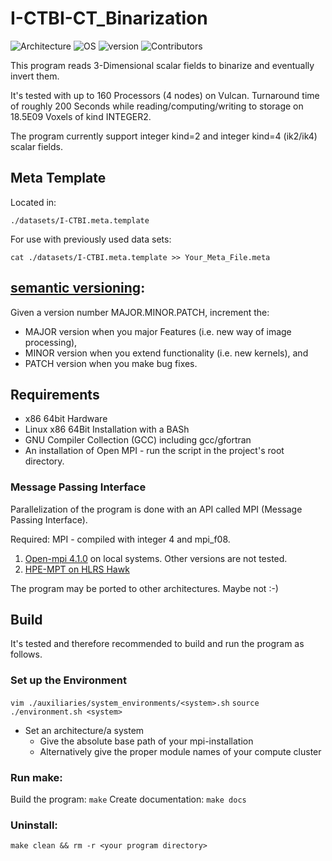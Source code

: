 # I-CTBI-CT_Binarization
![Architecture](https://img.shields.io/badge/Architecture-x86-green)
![OS](https://img.shields.io/badge/Linux-64Bit-green)
![version](https://img.shields.io/badge/version-1.0.0-green)
![Contributors](https://img.shields.io/badge/HLRS-NUM-blue)

This program reads 3-Dimensional scalar fields to binarize and eventually invert them.

It's tested with up to 160 Processors (4 nodes) on Vulcan. Turnaround time of roughly 200 Seconds while reading/computing/writing to storage on 18.5E09 Voxels of kind INTEGER2.

The program currently support integer kind=2 and integer kind=4 (ik2/ik4) scalar fields.
## Meta Template
Located in: 
```
./datasets/I-CTBI.meta.template
```
For use with previously used data sets:
```
cat ./datasets/I-CTBI.meta.template >> Your_Meta_File.meta
```

## [semantic versioning](https://semver.org):

Given a version number MAJOR.MINOR.PATCH, increment the:

* MAJOR version when you major Features (i.e. new way of image processing),
* MINOR version when you extend functionality (i.e. new kernels), and
* PATCH version when you make bug fixes.

## Requirements
* x86 64bit Hardware
* Linux x86 64Bit Installation with a BASh
* GNU Compiler Collection (GCC) including gcc/gfortran
* An installation of Open MPI - run the script in the project's root directory.
### Message Passing Interface 
Parallelization of the program is done with an API called MPI (Message Passing Interface).

Required: MPI - compiled with integer 4 and mpi_f08.

  1. [Open-mpi 4.1.0](https://www.open-mpi.org/software/ompi/v4.1/) on local systems. Other versions are not tested.
  2. [HPE-MPT on HLRS Hawk](https://kb.hlrs.de/platforms/index.php/MPI(Hawk))

The program may be ported to other architectures. Maybe not :-)

## Build
It's tested and therefore recommended to build and run the program as follows.
### Set up the Environment
```vim ./auxiliaries/system_environments/<system>.sh```
```source ./environment.sh <system>``` 

* Set an architecture/a system
  * Give the absolute base path of your mpi-installation
  * Alternatively give the proper module names of your compute cluster

### Run make:
Build the program:    ```make```
Create documentation: ```make docs```

### Uninstall:
```make clean && rm -r <your program directory>```
